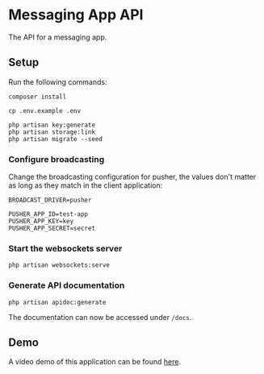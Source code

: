 # Messaging App API

The API for a messaging app.

## Setup

Run the following commands:
```
composer install

cp .env.example .env

php artisan key:generate
php artisan storage:link
php artisan migrate --seed
```

### Configure broadcasting

Change the broadcasting configuration for pusher, the values don't matter as long as they match in the client application:
```dotenv
BROADCAST_DRIVER=pusher

PUSHER_APP_ID=test-app
PUSHER_APP_KEY=key
PUSHER_APP_SECRET=secret
```

### Start the websockets server
```
php artisan websockets:serve
```

### Generate API documentation
```
php artisan apidoc:generate
```

The documentation can now be accessed under ```/docs```.

## Demo

A video demo of this application can be found [here](https://drive.google.com/file/d/1G0NZVWJtFT6yWCDJDBD2DmPkLSnx-JvA/view?usp=sharing).
